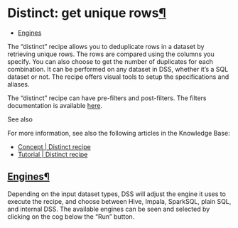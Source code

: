 Distinct: get unique rows[¶](#distinct-get-unique-rows "Permalink to this heading")
===================================================================================



* [Engines](#engines)



The “distinct” recipe allows you to deduplicate rows in a dataset by retrieving unique rows. The rows are compared using the columns you specify. You can also choose to get the number of duplicates for each combination. It can be performed on any dataset in DSS, whether it’s a SQL dataset or not. The recipe offers visual tools to setup the specifications and aliases.


The “distinct” recipe can have pre\-filters and post\-filters. The filters documentation is available [here](sampling.html).



See also


For more information, see also the following articles in the Knowledge Base:


* [Concept \| Distinct recipe](https://knowledge.dataiku.com/latest/data-preparation/visual-recipes/concept-distinct-recipe.html)
* [Tutorial \| Distinct recipe](https://knowledge.dataiku.com/latest/data-preparation/visual-recipes/tutorial-distinct-recipe.html)




[Engines](#id1)[¶](#engines "Permalink to this heading")
--------------------------------------------------------


Depending on the input dataset types, DSS will adjust the engine it uses to execute the recipe, and choose between Hive, Impala, SparkSQL, plain SQL, and internal DSS. The available engines can be seen and selected by clicking on the cog below the “Run” button.